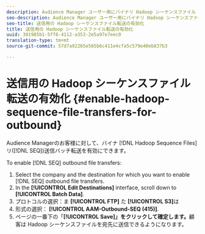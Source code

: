 ```yaml
---
description: Audience Manager ユーザー用にバイナリ Hadoop シーケンスファイル（SEQ）送信バッチ転送を有効にすることができます。
seo-description: Audience Manager ユーザー用にバイナリ Hadoop シーケンスファイル（SEQ）送信バッチ転送を有効にすることができます。
seo-title: 送信用の Hadoop シーケンスファイル転送の有効化
title: 送信用の Hadoop シーケンスファイル転送の有効化
uuid: 301985b1-5ff6-4112-a353-2e5a97e7eec0
translation-type: tm+mt
source-git-commit: 57d7a92265e565b6c411e4cfa5c579e40eb837b3

---
```



# 送信用の Hadoop シーケンスファイル転送の有効化 {#enable-hadoop-sequence-file-transfers-for-outbound}

Audience Managerのお客様に対して、バイナ [!DNL Hadoop Sequence Files] リ([!DNL SEQ])送信バッチ転送を有効にできます。

<!-- REMOVED FROM PUBLIC DOCS: The advantages of using [!DNL Hadoop SEQ] files are listed in the [public documentation](https://marketing.adobe.com/resources/help/en_US/aam/outbound-seq-files.html). -->

To enable [!DNL SEQ] outbound file transfers:

1. Select the company and the destination for which you want to enable [!DNL SEQ] outbound file transfers.
1. In the **[!UICONTROL Edit Destinations]** interface, scroll down to **[!UICONTROL Batch Data]**.
1. プロトコルの選択：ま **[!UICONTROL FTP]** た **[!UICONTROL S3]**&#x200B;は
1. 形式の選択： **[!UICONTROL AAM-Outbound-SEQ (415)]**.
1. ページの一番下の「**[!UICONTROL Save]」をクリックして確定します。**&#x200B;顧客は Hadoop シーケンスファイルを宛先に送信できるようになります。